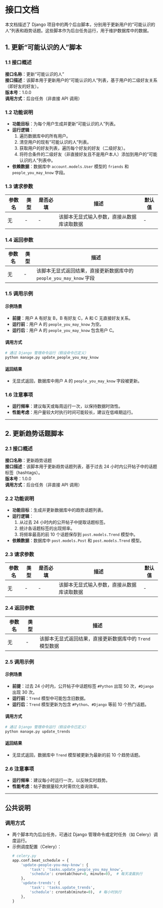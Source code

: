 # 接口文档

本文档描述了 Django 项目中的两个后台脚本，分别用于更新用户的“可能认识的人”列表和趋势话题。这些脚本作为后台任务运行，用于维护数据库中的数据。

## 1. 更新“可能认识的人”脚本

### 1.1 接口概述

**接口名称**：更新“可能认识的人”  
**接口描述**：该脚本用于更新用户的“可能认识的人”列表，基于用户的二级好友关系（即好友的好友）。  
**版本号**：1.0.0  
**调用方式**：后台任务（非直接 API 调用）

### 1.2 功能说明

- **功能目标**：为每个用户生成并更新“可能认识的人”列表。
- **运行逻辑**：
  1. 遍历数据库中的所有用户。
  2. 清空用户的现有“可能认识的人”列表。
  3. 获取用户的好友列表，遍历每个好友的好友（二级好友）。
  4. 将符合条件的二级好友（非直接好友且不是用户本人）添加到用户的“可能认识的人”列表中。
- **依赖数据**：数据库中 `account.models.User` 模型的 `friends` 和 `people_you_may_know` 字段。

### 1.3 请求参数

| 参数名 | 类型 | 是否必填 | 描述 | 默认值 |
|--------|------|----------|------|--------|
| 无     | -    | -        | 该脚本无显式输入参数，直接从数据库读取数据 | - |

### 1.4 返回参数

| 参数名 | 类型 | 描述 |
|--------|------|------|
| 无     | -    | 该脚本无显式返回结果，直接更新数据库中的 `people_you_may_know` 字段 |

### 1.5 调用示例

#### 示例场景
- **前提**：用户 A 有好友 B，B 有好友 C，A 和 C 无直接好友关系。
- **运行前**：用户 A 的 `people_you_may_know` 为空。
- **运行后**：用户 A 的 `people_you_may_know` 包含用户 C。

#### 调用方式
```bash
# 通过 Django 管理命令运行（假设命令已定义）
python manage.py update_people_you_may_know
```

#### 返回结果
- 无显式返回，数据库中用户 A 的 `people_you_may_know` 字段被更新。

### 1.6 注意事项

- **运行频率**：建议每天或每周运行一次，以保持数据时效性。
- **性能考虑**：用户量较大时执行时间可能较长，建议在低峰期运行。

---

## 2. 更新趋势话题脚本

### 2.1 接口概述

**接口名称**：更新趋势话题  
**接口描述**：该脚本用于更新趋势话题列表，基于过去 24 小时内公开帖子中的话题标签（hashtags）。  
**版本号**：1.0.0  
**调用方式**：后台任务（非直接 API 调用）

### 2.2 功能说明

- **功能目标**：生成并更新数据库中的趋势话题列表。
- **运行逻辑**：
  1. 从过去 24 小时内的公开帖子中提取话题标签。
  2. 统计各话题标签的出现频率。
  3. 将频率最高的前 10 个话题保存到 `post.models.Trend` 模型中。
- **依赖数据**：数据库中 `post.models.Post` 和 `post.models.Trend` 模型。

### 2.3 请求参数

| 参数名 | 类型 | 是否必填 | 描述 | 默认值 |
|--------|------|----------|------|--------|
| 无     | -    | -        | 该脚本无显式输入参数，直接从数据库读取数据 | - |

### 2.4 返回参数

| 参数名 | 类型 | 描述 |
|--------|------|------|
| 无     | -    | 该脚本无显式返回结果，直接更新数据库中的 `Trend` 模型数据 |

### 2.5 调用示例

#### 示例场景
- **前提**：过去 24 小时内，公开帖子中话题标签 `#Python` 出现 50 次，`#Django` 出现 30 次。
- **运行前**：`Trend` 模型中可能包含旧数据。
- **运行后**：`Trend` 模型更新为包含 `#Python`、`#Django` 等前 10 个热门话题。

#### 调用方式
```bash
# 通过 Django 管理命令运行（假设命令已定义）
python manage.py update_trends
```

#### 返回结果
- 无显式返回，数据库中 `Trend` 模型被更新为最新的前 10 个趋势话题。

### 2.6 注意事项

- **运行频率**：建议每小时运行一次，以反映实时趋势。
- **性能考虑**：帖子数据量较大时需优化查询效率。

---

## 公共说明

### 调用方式
- 两个脚本均为后台任务，可通过 Django 管理命令或定时任务（如 Celery）调度运行。
- 示例调度配置（Celery）：
  ```python
  # celery.py
  app.conf.beat_schedule = {
      'update-people-you-may-know': {
          'task': 'tasks.update_people_you_may_know',
          'schedule': crontab(hour=0, minute=0),  # 每天凌晨执行
      },
      'update-trends': {
          'task': 'tasks.update_trends',
          'schedule': crontab(minute=0),  # 每小时执行
      },
  }
  ```
